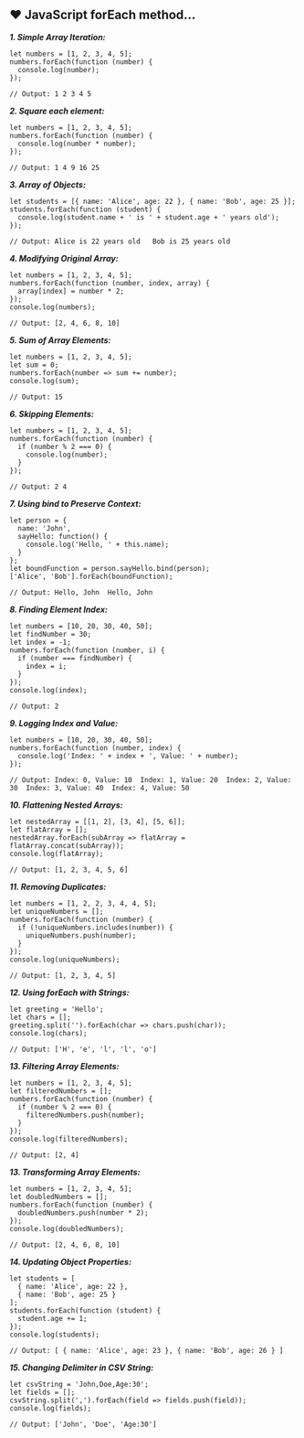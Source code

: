 ## ❤️ JavaScript forEach method...

***1. Simple Array Iteration:***
```
let numbers = [1, 2, 3, 4, 5];
numbers.forEach(function (number) {
  console.log(number);
});

// Output: 1 2 3 4 5

```
***2. Square each element:***
```
let numbers = [1, 2, 3, 4, 5];
numbers.forEach(function (number) {
  console.log(number * number);
});

// Output: 1 4 9 16 25

```

***3. Array of Objects:***
```
let students = [{ name: 'Alice', age: 22 }, { name: 'Bob', age: 25 }];
students.forEach(function (student) {
  console.log(student.name + ' is ' + student.age + ' years old');
});

// Output: Alice is 22 years old   Bob is 25 years old

```
***4. Modifying Original Array:***
```
let numbers = [1, 2, 3, 4, 5];
numbers.forEach(function (number, index, array) {
  array[index] = number * 2;
});
console.log(numbers);

// Output: [2, 4, 6, 8, 10]

```

***5. Sum of Array Elements:***
```
let numbers = [1, 2, 3, 4, 5];
let sum = 0;
numbers.forEach(number => sum += number);
console.log(sum);

// Output: 15

```
***6. Skipping Elements:***
```
let numbers = [1, 2, 3, 4, 5];
numbers.forEach(function (number) {
  if (number % 2 === 0) {
    console.log(number);
  }
});

// Output: 2 4

```
***7. Using bind to Preserve Context:***
```
let person = {
  name: 'John',
  sayHello: function() {
    console.log('Hello, ' + this.name);
  }
};
let boundFunction = person.sayHello.bind(person);
['Alice', 'Bob'].forEach(boundFunction);

// Output: Hello, John  Hello, John

```
***8. Finding Element Index:***
```
let numbers = [10, 20, 30, 40, 50];
let findNumber = 30;
let index = -1;
numbers.forEach(function (number, i) {
  if (number === findNumber) {
    index = i;
  }
});
console.log(index);

// Output: 2

```
***9. Logging Index and Value:***
```
let numbers = [10, 20, 30, 40, 50];
numbers.forEach(function (number, index) {
  console.log('Index: ' + index + ', Value: ' + number);
});

// Output: Index: 0, Value: 10  Index: 1, Value: 20  Index: 2, Value: 30  Index: 3, Value: 40  Index: 4, Value: 50

```
***10. Flattening Nested Arrays:***
```
let nestedArray = [[1, 2], [3, 4], [5, 6]];
let flatArray = [];
nestedArray.forEach(subArray => flatArray = flatArray.concat(subArray));
console.log(flatArray);

// Output: [1, 2, 3, 4, 5, 6]

```
***11. Removing Duplicates:***
```
let numbers = [1, 2, 2, 3, 4, 4, 5];
let uniqueNumbers = [];
numbers.forEach(function (number) {
  if (!uniqueNumbers.includes(number)) {
    uniqueNumbers.push(number);
  }
});
console.log(uniqueNumbers);

// Output: [1, 2, 3, 4, 5]

```
***12. Using forEach with Strings:***
```
let greeting = 'Hello';
let chars = [];
greeting.split('').forEach(char => chars.push(char));
console.log(chars);

// Output: ['H', 'e', 'l', 'l', 'o']

```
***13. Filtering Array Elements:***
```
let numbers = [1, 2, 3, 4, 5];
let filteredNumbers = [];
numbers.forEach(function (number) {
  if (number % 2 === 0) {
    filteredNumbers.push(number);
  }
});
console.log(filteredNumbers);

// Output: [2, 4]

```
***13. Transforming Array Elements:***
```
let numbers = [1, 2, 3, 4, 5];
let doubledNumbers = [];
numbers.forEach(function (number) {
  doubledNumbers.push(number * 2);
});
console.log(doubledNumbers);

// Output: [2, 4, 6, 8, 10]

```
***14. Updating Object Properties:***
```
let students = [
  { name: 'Alice', age: 22 },
  { name: 'Bob', age: 25 }
];
students.forEach(function (student) {
  student.age += 1;
});
console.log(students);

// Output: [ { name: 'Alice', age: 23 }, { name: 'Bob', age: 26 } ]

```
***15. Changing Delimiter in CSV String:***
```
let csvString = 'John,Doe,Age:30';
let fields = [];
csvString.split(',').forEach(field => fields.push(field));
console.log(fields);

// Output: ['John', 'Doe', 'Age:30']

```

